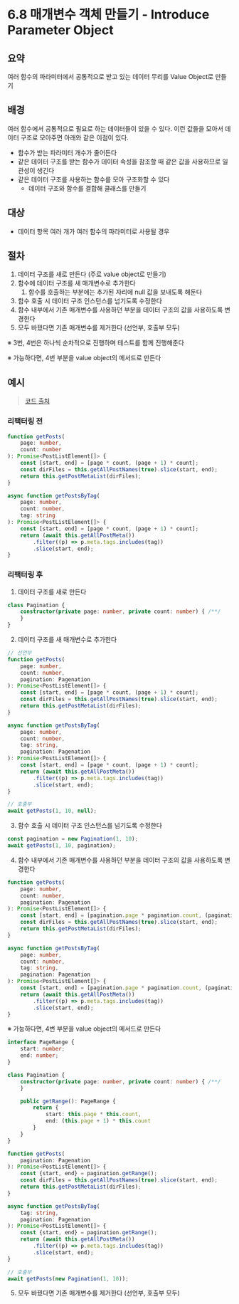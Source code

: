 # 6.8 매개변수 객체 만들기 - Introduce Parameter Object

## 요약

여러 함수의 파라미터에서 공통적으로 받고 있는 데이터 무리를 Value Object로 만들기

## 배경

여러 함수에서 공통적으로 필요로 하는 데이터들이 있을 수 있다. 이런 값들을 모아서 데이터 구조로 모아주면 아래와 같은 이점이 있다.

- 함수가 받는 파라미터 개수가 줄어든다
- 같은 데이터 구조를 받는 함수가 데이터 속성을 참조할 때 같은 값을 사용하므로 일관성이 생긴다
- 같은 데이터 구조를 사용하는 함수를 모아 구조화할 수 있다
    - 데이터 구조와 함수를 결합해 클래스를 만들기

## 대상

- 데이터 항목 여러 개가 여러 함수의 파라미터로 사용될 경우

## 절차

1. 데이터 구조를 새로 만든다 (주로 value object로 만들기)
2. 함수에 데이터 구조를 새 매개변수로 추가한다
    1. 함수를 호출하는 부분에는 추가된 자리에 null 값을 보내도록 해둔다
3. 함수 호출 시 데이터 구조 인스턴스를 넘기도록 수정한다
4. 함수 내부에서 기존 매개변수를 사용하던 부분을 데이터 구조의 값을 사용하도록 변경한다
5. 모두 바꿨다면 기존 매개변수를 제거한다 (선언부, 호출부 모두)

※ 3번, 4번은 하나씩 순차적으로 진행하며 테스트를 함께 진행해준다

※ 가능하다면, 4번 부분을 value object의 메서드로 만든다

## 예시

> [코드 출처](https://github.com/ooooorobo/ooooorobo.github.io/blob/main/src/service/postService.ts)

### 리팩터링 전

```ts
function getPosts(
    page: number,
    count: number
): Promise<PostListElement[]> {
    const [start, end] = [page * count, (page + 1) * count];
    const dirFiles = this.getAllPostNames(true).slice(start, end);
    return this.getPostMetaList(dirFiles);
}

async function getPostsByTag(
    page: number,
    count: number,
    tag: string
): Promise<PostListElement[]> {
    const [start, end] = [page * count, (page + 1) * count];
    return (await this.getAllPostMeta())
        .filter((p) => p.meta.tags.includes(tag))
        .slice(start, end);
}
```

### 리팩터링 후

1. 데이터 구조를 새로 만든다

```ts
class Pagination {
    constructor(private page: number, private count: number) { /**/
    }
}
```

2. 데이터 구조를 새 매개변수로 추가한다

```ts
// 선언부
function getPosts(
    page: number,
    count: number,
    pagination: Pagenation
): Promise<PostListElement[]> {
    const [start, end] = [page * count, (page + 1) * count];
    const dirFiles = this.getAllPostNames(true).slice(start, end);
    return this.getPostMetaList(dirFiles);
}

async function getPostsByTag(
    page: number,
    count: number,
    tag: string,
    pagination: Pagenation
): Promise<PostListElement[]> {
    const [start, end] = [page * count, (page + 1) * count];
    return (await this.getAllPostMeta())
        .filter((p) => p.meta.tags.includes(tag))
        .slice(start, end);
}

// 호출부
await getPosts(1, 10, null);
```

3. 함수 호출 시 데이터 구조 인스턴스를 넘기도록 수정한다

```ts
const pagination = new Pagination(1, 10);
await getPosts(1, 10, pagination);
```

4. 함수 내부에서 기존 매개변수를 사용하던 부분을 데이터 구조의 값을 사용하도록 변경한다

```ts
function getPosts(
    page: number,
    count: number,
    pagination: Pagenation
): Promise<PostListElement[]> {
    const [start, end] = [pagination.page * pagination.count, (pagination.page + 1) * pagination.count];
    const dirFiles = this.getAllPostNames(true).slice(start, end);
    return this.getPostMetaList(dirFiles);
}

async function getPostsByTag(
    page: number,
    count: number,
    tag: string,
    pagination: Pagenation
): Promise<PostListElement[]> {
    const [start, end] = [pagination.page * pagination.count, (pagination.page + 1) * pagination.count];
    return (await this.getAllPostMeta())
        .filter((p) => p.meta.tags.includes(tag))
        .slice(start, end);
}
```

※ 가능하다면, 4번 부분을 value object의 메서드로 만든다

```ts
interface PageRange {
    start: number;
    end: number;
}

class Pagination {
    constructor(private page: number, private count: number) { /**/
    }

    public getRange(): PageRange {
        return {
            start: this.page * this.count,
            end: (this.page + 1) * this.count
        }
    }
}

function getPosts(
    pagination: Pagenation
): Promise<PostListElement[]> {
    const {start, end} = pagination.getRange();
    const dirFiles = this.getAllPostNames(true).slice(start, end);
    return this.getPostMetaList(dirFiles);
}

async function getPostsByTag(
    tag: string,
    pagination: Pagenation
): Promise<PostListElement[]> {
    const {start, end} = pagination.getRange();
    return (await this.getAllPostMeta())
        .filter((p) => p.meta.tags.includes(tag))
        .slice(start, end);
}

// 호출부
await getPosts(new Pagination(1, 10));
```

5. 모두 바꿨다면 기존 매개변수를 제거한다 (선언부, 호출부 모두)